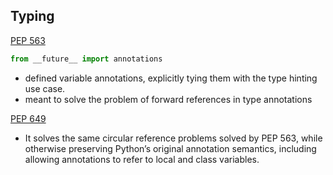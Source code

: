## Typing

[PEP 563](https://peps.python.org/pep-0563/)

``` python
from __future__ import annotations
```
- defined variable annotations, explicitly tying them with the type hinting use case.
- meant to solve the problem of forward references in type annotations


[PEP 649](https://peps.python.org/pep-0649/)
- It solves the same circular reference problems solved by PEP 563, while otherwise preserving Python’s original annotation semantics, including allowing annotations to refer to local and class variables.